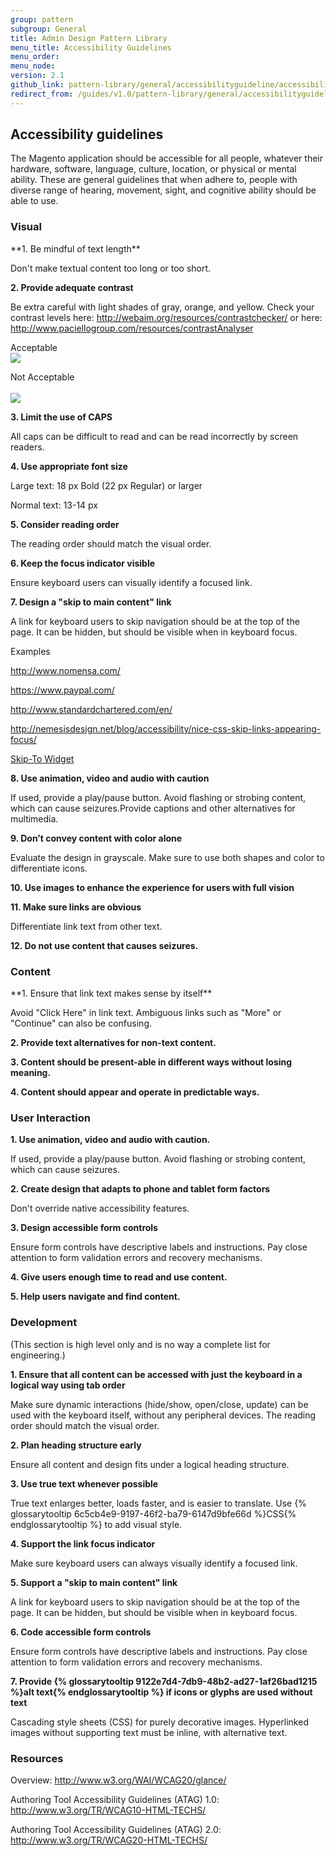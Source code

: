 ```yaml
---
group: pattern
subgroup: General
title: Admin Design Pattern Library
menu_title: Accessibility Guidelines
menu_order:
menu_node:
version: 2.1
github_link: pattern-library/general/accessibilityguideline/accessibilityGuideline.md
redirect_from: /guides/v1.0/pattern-library/general/accessibilityguideline/accessibilityGuideline.html
---
```


## Accessibility guidelines
The Magento application should be accessible for all people, whatever their hardware, software, language, culture, location, or physical or mental ability. These are general guidelines that when adhere to, people with diverse range of hearing, movement, sight, and cognitive ability should be able to use.

<h3 id="visual">Visual</h3>
**1. Be mindful of text length**

Don't make textual content too long or too short.

**2. Provide adequate contrast**

Be extra careful with light shades of gray, orange, and yellow. Check your contrast levels here:
<a href="http://webaim.org/resources/contrastchecker/" target="blank">http://webaim.org/resources/contrastchecker/ </a>
or here:
<a href="http://www.paciellogroup.com/resources/contrastAnalyser" target="blank">http://www.paciellogroup.com/resources/contrastAnalyser</a>

Acceptable	<br>
<img src="img/largetext-sample1.png">

Not Acceptable	<br>	 
<img src="img/largetext-sample2.png">

**3. Limit the use of CAPS**

All caps can be difficult to read and can be read incorrectly by screen readers.

**4. Use appropriate font size**

Large text: 18 px Bold (22 px Regular) or larger

Normal text: 13-14 px

**5. Consider reading order**

The reading order should match the visual order.

**6. Keep the focus indicator visible**

Ensure keyboard users can visually identify a focused link.

**7. Design a "skip to main content" link**

A link for keyboard users to skip navigation should be at the top of the page. It can be hidden, but should be visible when in keyboard focus.

Examples

<a href="http://www.nomensa.com/" target="blank"> http://www.nomensa.com/ </a>

<a href="https://www.paypal.com/" target="blank"> https://www.paypal.com/ </a>

<a href="http://www.standardchartered.com/en/" target="blank"> http://www.standardchartered.com/en/ </a>

<a href="http://nemesisdesign.net/blog/accessibility/nice-css-skip-links-appearing-focus/" target="blank"> http://nemesisdesign.net/blog/accessibility/nice-css-skip-links-appearing-focus/ </a>

<a href="https://github.com/paypal/skipto" target="blank">Skip-To Widget</a>

**8. Use animation, video and audio with caution**

If used, provide a play/pause button. Avoid flashing or strobing content, which can cause seizures.Provide captions and other alternatives for multimedia.

**9. Don’t convey content with color alone**

Evaluate the design in grayscale. Make sure to use both shapes and color to differentiate icons.

**10. Use images to enhance the experience for users with full vision**

**11. Make sure links are obvious**

Differentiate link text from other text.

**12. Do not use content that causes seizures.**

<h3 id="content">Content</h3>
**1. Ensure that link text makes sense by itself**

Avoid "Click Here" in link text. Ambiguous links such as "More" or "Continue" can also be confusing.

**2. Provide text alternatives for non-text content.**

**3. Content should be present-able in different ways without losing meaning.**

**4. Content should appear and operate in predictable ways.**

<h3 id="user-interaction">User Interaction</h3>

**1. Use animation, video and audio with caution.**

If used, provide a play/pause button. Avoid flashing or strobing content, which can cause seizures.

**2. Create design that adapts to phone and tablet form factors**

Don't override native accessibility features.

**3. Design accessible form controls**

Ensure form controls have descriptive labels and instructions. Pay close attention to form validation errors and recovery mechanisms.

**4. Give users enough time to read and use content.**

**5. Help users navigate and find content.**


<h3 id="development">Development</h3>

(This section is high level only and is no way a complete list for engineering.)

**1. Ensure that all content can be accessed with just the keyboard in a logical way using tab order**

Make sure dynamic interactions (hide/show, open/close, update) can be used with the keyboard itself, without any peripheral devices. The reading order should match the visual order.

**2. Plan heading structure early**

Ensure all content and design fits under a logical heading structure.

**3. Use true text whenever possible**

True text enlarges better, loads faster, and is easier to translate. Use {% glossarytooltip 6c5cb4e9-9197-46f2-ba79-6147d9bfe66d %}CSS{% endglossarytooltip %} to add visual style.

**4. Support the link focus indicator**

Make sure keyboard users can always visually identify a focused link.

**5. Support a "skip to main content" link**

A link for keyboard users to skip navigation should be at the top of the page. It can be hidden, but should be visible when in keyboard focus.

**6. Code accessible form controls**

Ensure form controls have descriptive labels and instructions. Pay close attention to form validation errors and recovery mechanisms.

**7. Provide {% glossarytooltip 9122e7d4-7db9-48b2-ad27-1af26bad1215 %}alt text{% endglossarytooltip %} if icons or glyphs are used without text**

Cascading style sheets (CSS) for purely decorative images. Hyperlinked images without supporting text must be inline, with alternative text.

<h3 id="resources">Resources</h3>
Overview: <a href="http://www.w3.org/WAI/WCAG20/glance/" target="blank"> http://www.w3.org/WAI/WCAG20/glance/ </a>

Authoring Tool Accessibility Guidelines (ATAG) 1.0: <a href="http://www.w3.org/TR/WCAG10-HTML-TECHS/" target="blank"> http://www.w3.org/TR/WCAG10-HTML-TECHS/</a>

Authoring Tool Accessibility Guidelines (ATAG) 2.0: <a href="http://www.w3.org/TR/WCAG20-HTML-TECHS/" target="blank"> http://www.w3.org/TR/WCAG20-HTML-TECHS/</a>
